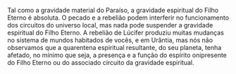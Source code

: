 ﻿Tal como a gravidade material do Paraíso, a gravidade espiritual do Filho Eterno é absoluta. O pecado e a rebelião podem interferir no funcionamento dos circuitos do universo local, mas nada pode suspender a gravidade espiritual do Filho Eterno. A rebelião de Lúcifer produziu muitas mudanças no sistema de mundos habitados de vocês, e em Urântia, mas nós não observamos que a quarentena espiritual resultante, do seu planeta, tenha afetado, no mínimo que seja, a presença e a função do espírito onipresente do Filho Eterno ou do associado circuito da gravidade espiritual.